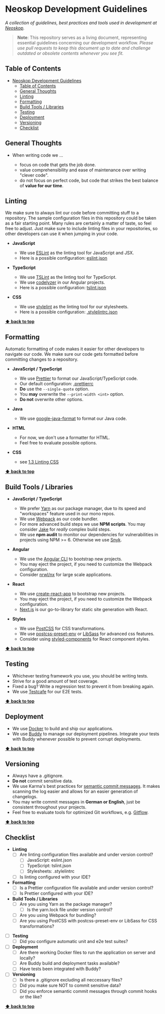 # Neoskop Development Guidelines

_A collection of guidelines, best practices and tools used in development at
[Neoskop](https://www.neoskop.de)._

> **Note**: This repository serves as a living document, representing essential guidelines concerning our development workflow.
> _Please use pull requests to keep this document up to date and challenge outdated or obsolete
> contents whenever you see fit._

## Table of Contents

- [Neoskop Development Guidelines](#neoskop-development-guidelines)
  - [Table of Contents](#table-of-contents)
  - [General Thoughts](#general-thoughts)
  - [Linting](#linting)
  - [Formatting](#formatting)
  - [Build Tools / Libraries](#build-tools--libraries)
  - [Testing](#testing)
  - [Deployment](#deployment)
  - [Versioning](#versioning)
  - [Checklist](#checklist)

## General Thoughts

- When writing code we …

  - focus on code that gets the job done.
  - value comprehensibility and ease of maintenance over writing "clever code".
  - do not focus on perfect code, but code that strikes the best balance of **value for our time**.

## Linting

We make sure to always lint our code before committing stuff to a repository. The sample
configuration files in this repository could be taken as a fair starting point. Many rules
are certainly a matter of taste, so feel free to adjust. Just make sure to include linting
files in your repositories, so other developers can use it when jumping in your code.

- **JavaScript**

  - We use [ESLint](https://eslint.org/) as the linting tool for JavaScript and JSX.
  - Here is a possible configuration: [eslint.json](configs/eslint.json)

- **TypeScript**

  - We use [TSLint](https://palantir.github.io/tslint/) as the linting tool for TypeScript.
  - We use [codelyzer](https://github.com/mgechev/codelyzer) in our Angular projects.
  - Here is a possible configuration: [tslint.json](configs/tslint.json)

- **CSS**
  - We use [stylelint](https://stylelint.io/) as the linting tool for our stylesheets.
  - Here is a possible configuration: [.stylelintrc.json](configs/.stylelintrc)

**[⬆ back to top](#table-of-contents)**

## Formatting

Automatic formatting of code makes it easier for other developers to navigate our code.
We make sure our code gets formatted before committing changes to a repository.

- **JavaScript / TypeScript**

  - We use [Prettier](https://prettier.io/) to format our JavaScript/TypeScript code.
  - Our default configuration: [.prettierrc](configs/.prettierrc)
  - **Do** use the `--single-quote` option.
  - You **may** overwrite the `--print-width <int>` option.
  - **Do not** overwrite other options.

- **Java**

  - We use [google-java-format](https://github.com/google/google-java-format) to format our
    Java code.

- **HTML**

  - For now, we don't use a formatter for HTML.
  - Feel free to evaluate possible options.

- **CSS**
  - see [1.3 Linting CSS](#linting)

**[⬆ back to top](#table-of-contents)**

## Build Tools / Libraries

- **JavaScript / TypeScript**

  - We prefer [Yarn](https://yarnpkg.com/en/) as our package manager, due to its speed and "workspaces" feature used in our mono repos.
  - We use [Webpack](https://webpack.js.org/) as our code bundler.
  - For more advanced build steps we use **NPM scripts**. You may consider [Jake](http://jakejs.com/) for _really_ complex build steps.
  - We use **npm audit** to monitor our dependencies for vulnerabilities in projects using NPM >= 6. Otherwise we use [Snyk](https://snyk.io/).

- **Angular**

  - We use the [Angular CLI](https://cli.angular.io/) to bootstrap new projects.
  - You may eject the project, if you need to customize the Webpack configuration.
  - Consider [nrwl/nx](https://github.com/nrwl/nx) for large scale applications.

- **React**

  - We use [create-react-app](https://github.com/facebook/create-react-app) to bootstrap new projects.
  - You may eject the project, if you need to customize the Webpack configuration.
  - [Next.js](https://github.com/zeit/next.js/) is our go-to-library for static site generation with React.

- **Styles**

  - We use [PostCSS](http://postcss.org/) for CSS transformations.
  - We use [postcss-preset-env](https://preset-env.cssdb.org/) or [LibSass](https://sass-lang.com/libsass) for advanced css features.
  - Consider using [styled-components](https://github.com/styled-components/styled-components) for React
    component styles.

**[⬆ back to top](#table-of-contents)**

## Testing

- Whichever testing framework you use, you should be writing tests.
- Strive for a good amount of test coverage.
- Fixed a bug? Write a regression test to prevent it from breaking again.
- We use [Testcafe](https://devexpress.github.io/testcafe/) for our E2E tests.

**[⬆ back to top](#table-of-contents)**

## Deployment

- We use [Docker](https://www.docker.com) to build and ship our applications.
- We use [Buddy](https://app.buddy.works/) to manage our deployment pipelines. Integrate your tests with Buddy whenever possible to prevent corrupt deployments.

**[⬆ back to top](#table-of-contents)**

## Versioning

- Always have a .gitignore.
- **Do not** commit sensitive data.
- We use Karma's best practices for [semantic commit messages](http://karma-runner.github.io/2.0/dev/git-commit-msg.html). It makes scanning the log easier and allows for an easier generation of changelogs.
- You may write commit messages in **German or English**, just be consistent throughout your projects.
- Feel free to evaluate tools for optimized Git workflows, e.g. [Gitflow](https://nvie.com/posts/a-successful-git-branching-model/).

**[⬆ back to top](#table-of-contents)**

## Checklist

- **Linting**
  - [ ] Are linting configuration files available and under version control?
    - [ ] JavaScript: eslint.json
    - [ ] TypeScript: tslint.json
    - [ ] Stylesheets: .stylelintrc
  - [ ] Is linting configured with your IDE?
- **Formatting**
  - [ ] Is a Prettier configuration file available and under version control?
  - [ ] Is Prettier configured with your IDE?
- **Build Tools / Libraries**
  - [ ] Are you using Yarn as the package manager?
    - [ ] Is the yarn.lock file under version control?
  - [ ] Are you using Webpack for bundling?
  - [ ] Are you using PostCSS with postcss-preset-env or LibSass for CSS transformations?
- [ ] **Testing**
  - [ ] Did you configure automatic unit and e2e test suites?
- [ ] **Deployment**
  - [ ] Are there working Docker files to run the application on server and locally?
  - [ ] Are Buddy build and deployment tasks available?
  - [ ] Have tests been integrated with Buddy?
- [ ] **Versioning**
  - [ ] Is there a .gitignore excluding all neccessary files?
  - [ ] Did you make sure NOT to commit sensitive data?
  - [ ] Did you enforce semantic commit messages through commit hooks or the like?

**[⬆ back to top](#table-of-contents)**
